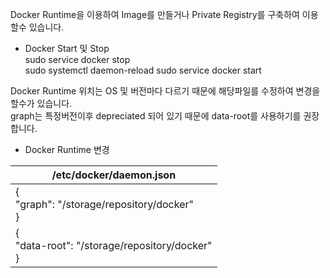 
Docker Runtime을 이용하여 Image를 만들거나 Private Registry를 구축하여 이용할수 있습니다.


- Docker Start 및 Stop\
sudo service docker stop	
sudo systemctl daemon-reload
sudo service docker start	

Docker Runtime 위치는 OS 및 버전마다 다르기 때문에 해당파일를 수정하여 변경을 할수가 있습니다.\
graph는 특정버전이후 depreciated 되어 있기 때문에  data-root를 사용하기를 권장합니다.

- Docker Runtime 변경

|/etc/docker/daemon.json|
|---|
|{<br />"graph": "/storage/repository/docker" <br />}|
|{<br />"data-root": "/storage/repository/docker" <br />}|
